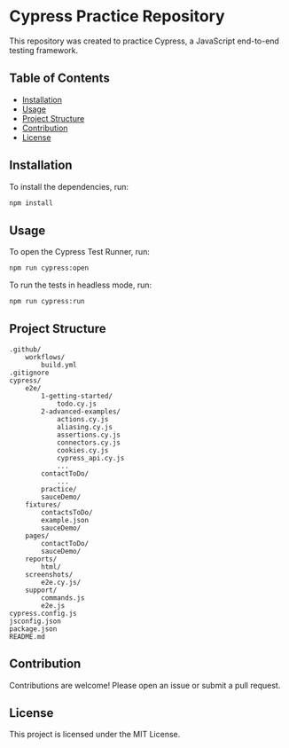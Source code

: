 # Cypress Practice Repository

This repository was created to practice Cypress, a JavaScript end-to-end testing framework.

## Table of Contents

- [Installation](#installation)
- [Usage](#usage)
- [Project Structure](#project-structure)
- [Contribution](#contribution)
- [License](#license)

## Installation

To install the dependencies, run:

```sh
npm install
```

## Usage
To open the Cypress Test Runner, run:
```sh
npm run cypress:open
```

To run the tests in headless mode, run:
```sh
npm run cypress:run
```

## Project Structure
```
.github/
    workflows/
        build.yml
.gitignore
cypress/
    e2e/
        1-getting-started/
            todo.cy.js
        2-advanced-examples/
            actions.cy.js
            aliasing.cy.js
            assertions.cy.js
            connectors.cy.js
            cookies.cy.js
            cypress_api.cy.js
            ...
        contactToDo/
            ...
        practice/
        sauceDemo/
    fixtures/
        contactsToDo/
        example.json
        sauceDemo/
    pages/
        contactToDo/
        sauceDemo/
    reports/
        html/
    screenshots/
        e2e.cy.js/
    support/
        commands.js
        e2e.js
cypress.config.js
jsconfig.json
package.json
README.md
```

## Contribution
Contributions are welcome! Please open an issue or submit a pull request.

## License
This project is licensed under the MIT License.
